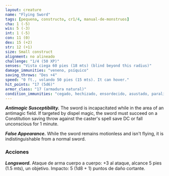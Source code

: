 ```yaml
---
layout: creature
name: "Flying Sword"
tags: [pequena, constructo, cr1/4, manual-de-monstruos]
cha: 1 (-5)
wis: 5 (-3)
int: 1 (-5)
con: 11 (0)
dex: 15 (+2)
str: 12 (+1)
size: Small construct
alignment: no alineado
challenge: "1/4 (50 XP)"
senses: "Vista ciega 60 pies (18 mts) (blind beyond this radius)"
damage_immunities: "veneno, psíquico"
saving_throws: "Des +4"
speed: "0 ft., volando 50 pies (15 mts). It can hover."
hit_points: "17 (5d6)"
armor_class: "17 (armadura natural)"
condition_immunities: "cegado, hechizado, ensordecido, asustado, paralizado, petrificado, envenenado"
---
```


***Antimagic Susceptibility.*** The sword is incapacitated while in the area of an antimagic field. If targeted by dispel magic, the sword must succeed on a Constitution saving throw against the caster's spell save DC or fall unconscious for 1 minute.

***False Appearance.*** While the sword remains motionless and isn't flying, it is indistinguishable from a normal sword.

### Acciones

***Longsword.*** Ataque de arma cuerpo a cuerpo: +3 al ataque, alcance 5 pies (1.5 mts), un objetivo. Impacto: 5 (1d8 + 1) puntos de daño cortante.